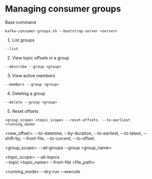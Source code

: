 # Managing consumer groups

Base command
```
kafka-consumer-groups.sh --bootstrap-server <server>
```

1. List groups
```
--list
```

2. View topic offsets in a group
```
--describe --group <group>
```

3. View active members
```
--members --group <group>
```

4. Deleting a group
```
--delete --group <group>
```

5. Reset offsets

```
<group_scope> <topic_scope> --reset-offsets  --to-earliest <running_mode>
```
<new_offset>:
    --to-datetime, 
    --by-duration, 
    --to-earliest, 
    --to-latest,
    --shift-by,
    --from-file,
    --to-current, 
    --to-offset.             

<group_scope>:
    --all-groups
    --group <group_name>

<topic_scope>:
    --all-topics   
    --topic <topic_name>
    --from-file <file_path>

<running_mode>
    --dry-run
    --execute
